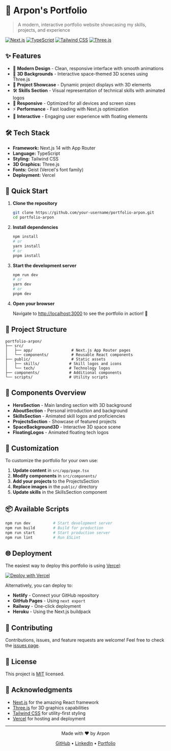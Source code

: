 # 🚀 Arpon's Portfolio

> A modern, interactive portfolio website showcasing my skills, projects, and experience

[![Next.js](https://img.shields.io/badge/Next.js-14-black?style=flat-square&logo=next.js)](https://nextjs.org/)
[![TypeScript](https://img.shields.io/badge/TypeScript-5-blue?style=flat-square&logo=typescript)](https://www.typescriptlang.org/)
[![Tailwind CSS](https://img.shields.io/badge/Tailwind_CSS-3-38B2AC?style=flat-square&logo=tailwind-css)](https://tailwindcss.com/)
[![Three.js](https://img.shields.io/badge/Three.js-Latest-black?style=flat-square&logo=three.js)](https://threejs.org/)

## ✨ Features

- 🎨 **Modern Design** - Clean, responsive interface with smooth animations
- 🌌 **3D Backgrounds** - Interactive space-themed 3D scenes using Three.js
- 💼 **Project Showcase** - Dynamic project displays with 3D elements
- 🛠️ **Skills Section** - Visual representation of technical skills with animated logos
- 📱 **Responsive** - Optimized for all devices and screen sizes
- ⚡ **Performance** - Fast loading with Next.js optimization
- 🎯 **Interactive** - Engaging user experience with floating elements

## 🛠️ Tech Stack

- **Framework:** Next.js 14 with App Router
- **Language:** TypeScript
- **Styling:** Tailwind CSS
- **3D Graphics:** Three.js
- **Fonts:** Geist (Vercel's font family)
- **Deployment:** Vercel

## 🚀 Quick Start

1. **Clone the repository**
   ```bash
   git clone https://github.com/your-username/portfolio-arpon.git
   cd portfolio-arpon
   ```

2. **Install dependencies**
   ```bash
   npm install
   # or
   yarn install
   # or
   pnpm install
   ```

3. **Start the development server**
   ```bash
   npm run dev
   # or
   yarn dev
   # or
   pnpm dev
   ```

4. **Open your browser**
   
   Navigate to [http://localhost:3000](http://localhost:3000) to see the portfolio in action! 🎉

## 📁 Project Structure

```
portfolio-arpon/
├── src/
│   ├── app/                 # Next.js App Router pages
│   └── components/          # Reusable React components
├── public/                  # Static assets
│   ├── skills/             # Skill logos and icons
│   └── tech/               # Technology logos
├── components/             # Additional components
└── scripts/                # Utility scripts
```

## 🎨 Components Overview

- **HeroSection** - Main landing section with 3D background
- **AboutSection** - Personal introduction and background
- **SkillsSection** - Animated skill logos and proficiencies
- **ProjectsSection** - Showcase of featured projects
- **SpaceBackground3D** - Interactive 3D space scene
- **FloatingLogos** - Animated floating tech logos

## 🎯 Customization

To customize the portfolio for your own use:

1. **Update content** in `src/app/page.tsx`
2. **Modify components** in `src/components/`
3. **Add your projects** to the ProjectsSection
4. **Replace images** in the `public/` directory
5. **Update skills** in the SkillsSection component

## 📦 Available Scripts

```bash
npm run dev          # Start development server
npm run build        # Build for production
npm run start        # Start production server
npm run lint         # Run ESLint
```

## 🌐 Deployment

The easiest way to deploy this portfolio is using [Vercel](https://vercel.com):

[![Deploy with Vercel](https://vercel.com/button)](https://vercel.com/new/clone?repository-url=https://github.com/your-username/portfolio-arpon)

Alternatively, you can deploy to:
- **Netlify** - Connect your GitHub repository
- **GitHub Pages** - Using `next export`
- **Railway** - One-click deployment
- **Heroku** - Using the Next.js buildpack

## 🤝 Contributing

Contributions, issues, and feature requests are welcome! Feel free to check the [issues page](https://github.com/your-username/portfolio-arpon/issues).

## 📄 License

This project is [MIT](LICENSE) licensed.

## 🙏 Acknowledgments

- [Next.js](https://nextjs.org/) for the amazing React framework
- [Three.js](https://threejs.org/) for 3D graphics capabilities
- [Tailwind CSS](https://tailwindcss.com/) for utility-first styling
- [Vercel](https://vercel.com/) for hosting and deployment

---

<div align="center">
  <p>Made with ❤️ by Arpon</p>
  <p>
    <a href="https://github.com/your-username">GitHub</a> •
    <a href="https://linkedin.com/in/your-username">LinkedIn</a> •
    <a href="https://your-portfolio-url.com">Portfolio</a>
  </p>
</div>
